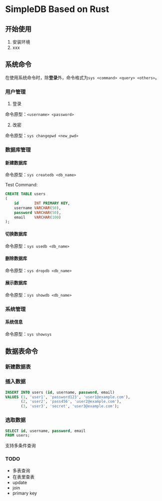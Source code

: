 # SimpleDB Based on Rust

## 开始使用

1. 安装环境
2. xxx

## 系统命令

在使用系统命令时，除**登录**外，命令格式为`sys <command> <query> <others>`。

### 用户管理

1. 登录

命令原型：`<username> <password>`

2. 改密

命令原型：`sys changepwd <new_pwd>`

### 数据库管理

#### 新建数据库

命令原型：`sys createdb <db_name>`

Test Command:

```sql
CREATE TABLE users
(
    id       INT PRIMARY KEY,
    username VARCHAR(50),
    password VARCHAR(50),
    email    VARCHAR(100)
);
```

#### 切换数据库

命令原型：`sys usedb <db_name>`

#### 删除数据库

命令原型：`sys dropdb <db_name>`

#### 展示数据库

命令原型：`sys showdb <db_name>`

### 系统管理

#### 系统信息

命令原型：`sys showsys`

## 数据表命令

### 新建数据表

### 插入数据

```sql
INSERT INTO users (id, username, password, email)
VALUES (1, 'user1', 'password123', 'user1@example.com'),
       (2, 'user2', 'pass456', 'user2@example.com'),
       (3, 'user3', 'secret', 'user3@example.com');
```

### 选取数据

```sql
SELECT id, username, password, email
FROM users;
```

支持多条件查询

### TODO
- 多表查询
- 在表里查表
- update
- join
- primary key